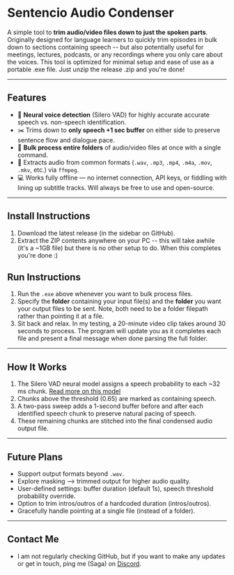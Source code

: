 # Sentencio Audio Condenser

A simple tool to **trim audio/video files down to just the spoken parts**. Originally designed for language learners to quickly trim episodes in bulk down to sections containing speech -- but also potentially useful for meetings, lectures, podcasts, or any recordings where you only care about the voices. This tool is optimized for minimal setup and ease of use as a portable .exe file. Just unzip the release .zip and you're done!

---

## Features
- :brain: **Neural voice detection** (Silero VAD) for highly accurate accurate speech vs. non-speech identification.
- :scissors: Trims down to **only speech +1 sec buffer** on either side to preserve sentence flow and dialogue pace.
- :open_file_folder: **Bulk process entire folders** of audio/video files at once with a single command.
- :arrows_counterclockwise: Extracts audio from common formats (`.wav`, `.mp3`, `.mp4`, `.m4a`, `.mov`, `.mkv`, etc.) via `ffmpeg`.  
- :computer: Works fully offline — no internet connection, API keys, or fiddling with lining up subtitle tracks. Will always be free to use and open-source.

---

## Install Instructions
1. Download the latest release (in the sidebar on GitHub).  
2. Extract the ZIP contents anywhere on your PC -- this will take awhile (it's a ~1GB file) but there is no other setup to do. When this completes you're done :)

## Run Instructions
1. Run the `.exe` above whenever you want to bulk process files.
2. Specify the __folder__ containing your input file(s) and the __folder__ you want your output files to be sent. Note, both need to be a folder filepath rather than pointing it at a file.
3. Sit back and relax. In my testing, a 20-minute video clip takes around 30 seconds to process. The program will update you as it completes each file and present a final message when done parsing the full folder. 

---

## How It Works
1. The Silero VAD neural model assigns a speech probability to each ~32 ms chunk. [Read more on this model](https://github.com/snakers4/silero-vad)
2. Chunks above the threshold (0.65) are marked as containing speech.  
3. A two-pass sweep adds a 1-second buffer before and after each identified speech chunk to preserve natural pacing of speech.
4. These remaining chunks are stitched into the final condensed audio output file.

---

## Future Plans
- Support output formats beyond `.wav`.  
- Explore masking --> trimmed output for higher audio quality.  
- User-defined settings: buffer duration (default 1s), speech threshold probability override.  
- Option to trim intros/outros of a hardcoded duration (intros/outros).
- Gracefully handle pointing at a single file (instead of a folder).

---

## Contact Me
- I am not regularly checking GitHub, but if you want to make any updates or get in touch, ping me (Saga) on [Discord](https://discord.gg/85zc78aHwy).
